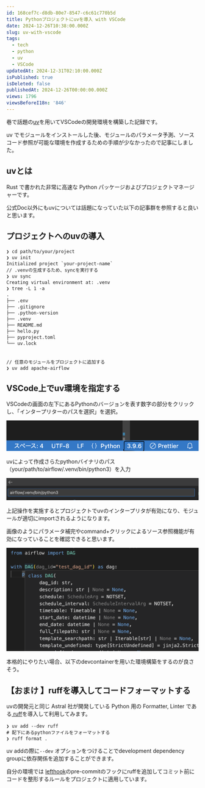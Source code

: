 ```yaml
---
id: 168cef7c-d8db-80e7-8547-c6c61c770b5d
title: Pythonプロジェクトにuvを導入 with VSCode
date: 2024-12-26T10:38:00.000Z
slug: uv-with-vscode
tags:
  - tech
  - python
  - uv
  - VSCode
updatedAt: 2024-12-31T02:10:00.000Z
isPublished: true
isDeleted: false
publishedAt: 2024-12-26T00:00:00.000Z
views: 1796
viewsBeforeI18n: '846'
---
```


巷で話題の[uv](https://docs.astral.sh/uv/)を用いてVSCodeの開発環境を構築した記録です。  
  
  
uv でモジュールをインストールした後、モジュールのパラメータ予測、ソースコード参照が可能な環境を作成するための手順が少なかったので記事にしました。  
  
  
## uvとは  
Rust で書かれた非常に高速な Python パッケージおよびプロジェクトマネージャーです。  
  
<Bookmark href="https://docs.astral.sh/uv/" />
  
  
公式Doc以外にもuvについては話題になっていた以下の記事群を参照すると良いと思います。  
  
  
<Bookmark href="https://roboin.io/article/2024/02/19/rust-based-python-package-manager-uv/" />
  
  
<Bookmark href="https://gihyo.jp/article/2024/03/monthly-python-2403" />
  
  
<Bookmark href="https://qiita.com/kissy24/items/0c091bb5f12d697131ae" />
  
  
## プロジェクトへのuvの導入  

```shell  
❯ cd path/to/your/project  
❯ uv init  
Initialized project `your-project-name`  
// .venvの生成するため、syncを実行する  
❯ uv sync  
Creating virtual environment at: .venv  
❯ tree -L 1 -a  
.  
├── .env  
├── .gitignore  
├── .python-version  
├── .venv  
├── README.md  
├── hello.py  
├── pyproject.toml  
└── uv.lock  
  
  
// 任意のモジュールをプロジェクトに追加する  
❯ uv add apache-airflow  
```  
  
## VSCode上でuv環境を指定する  
  
  
VSCodeの画面の左下にあるPythonのバージョンを表す数字の部分をクリックし、「インタープリターのパスを選択」を選択。  
  
![alt text](images/uv-with-vscode/vscode-py-version.png)    
  
uvによって作成さらたpythonバイナリのパス（your/path/to/airflow/.venv/bin/python3）を入力  
  
![alt text](images/uv-with-vscode/interpreter-path.png)  
  
上記操作を実施するとプロジェクトでuvのインタープリタが有効になり、モジュールが適切にimportされるようになります。  
  
  
画像のようにパラメータ補完やcommand+クリックによるソース参照機能が有効になっていることを確認できると思います。  
  
![alt text](images/uv-with-vscode/vscode-code-completion.png)

  
本格的にやりたい場合、以下のdevcontainerを用いた環境構築をするのが良さそう。  
  
    
<Bookmark href="https://zenn.dev/dena/articles/python_env_with_uv" />
  
  
## 【おまけ 】ruffを導入してコードフォーマットする  
  
  
uvの開発元と同じ Astral 社が開発している Python 用の Formatter, Linter である[ ruff](https://github.com/astral-sh/ruff/tree/main)を導入して利用してみます。  
  
  
```shell  
❯ uv add --dev ruff  
# 配下にあるpythonファイルをフォーマットする  
❯ ruff format .  
```  
  
  
uv addの際に`--dev` オプションをつけることでdevelopment dependency groupに依存関係を追加することができます。  
  
  
自分の環境では [lefthook](https://github.com/evilmartians/lefthook)のpre-commitのフックにruffを追加してコミット前にコードを整形するルールをプロジェクトに適用しています。  
  
